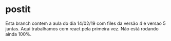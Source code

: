 # postit

Esta branch contem a aula do dia 14/02/19 com files da versão 4 e versao 5 juntas.
Aqui trabalhamos com react pela primeira vez.
Não está rodando ainda 100%.

